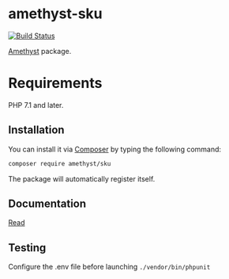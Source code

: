 # amethyst-sku

[![Build Status](https://travis-ci.org/amethyst-php/sku.svg?branch=master)](https://travis-ci.org/amethyst-php/sku)

[Amethyst](https://github.com/amethyst-php/amethyst) package.

# Requirements

PHP 7.1 and later.

## Installation

You can install it via [Composer](https://getcomposer.org/) by typing the following command:

```bash
composer require amethyst/sku
```

The package will automatically register itself.

## Documentation

[Read](docs/index.md)

## Testing

Configure the .env file before launching `./vendor/bin/phpunit`
